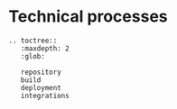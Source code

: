# Technical processes

```eval_rst
.. toctree::
   :maxdepth: 2
   :glob:

   repository
   build
   deployment
   integrations
```
